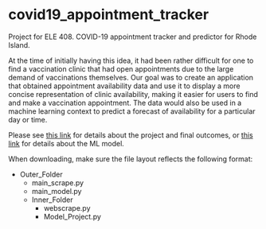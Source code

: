 # covid19_appointment_tracker
Project for ELE 408. COVID-19 appointment tracker and predictor for Rhode Island.

At the time of initially having this idea, it had been rather difficult for one to find a vaccination clinic that had open appointments due to the large demand of vaccinations themselves. Our goal was to create an application that obtained appointment availability data and use it to display a more concise representation of clinic availability, making it easier for users to find and make a vaccination appointment. The data would also be used in a machine learning context to predict a forecast of availability for a particular day or time. 

Please see [this link](https://github.com/briannakathrynm/covid19_appointment_tracker/blob/main/ELE%20408%20Project%20Paper.pdf) for details about the project and final outcomes, or [this link](https://github.com/briannakathrynm/covid19_appointment_tracker/blob/main/ELE%20408%20Project%20ML%20Model%20Outline.pdf) for details about the ML model.

When downloading, make sure the file layout reflects the following format:
- Outer_Folder
    - main_scrape.py
    - main_model.py
    - Inner_Folder
        - webscrape.py
        - Model_Project.py
